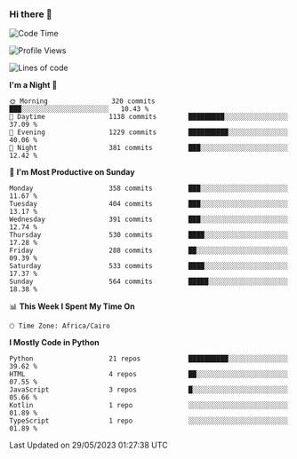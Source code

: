 ### Hi there 👋

<!--
**AMR-KELEG/AMR-KELEG** is a ✨ _special_ ✨ repository because its `README.md` (this file) appears on your GitHub profile.

Here are some ideas to get you started:

- 🔭 I’m currently working on ...
- 🌱 I’m currently learning ...
- 👯 I’m looking to collaborate on ...
- 🤔 I’m looking for help with ...
- 💬 Ask me about ...
- 📫 How to reach me: ...
- 😄 Pronouns: ...
- ⚡ Fun fact: ...
-->

<!--START_SECTION:waka-->
![Code Time](http://img.shields.io/badge/Code%20Time-0%20secs-blue)

![Profile Views](http://img.shields.io/badge/Profile%20Views-0-blue)

![Lines of code](https://img.shields.io/badge/From%20Hello%20World%20I%27ve%20Written-20.6%20million%20lines%20of%20code-blue)

**I'm a Night 🦉** 

```text
🌞 Morning                320 commits         ███░░░░░░░░░░░░░░░░░░░░░░   10.43 % 
🌆 Daytime                1138 commits        █████████░░░░░░░░░░░░░░░░   37.09 % 
🌃 Evening                1229 commits        ██████████░░░░░░░░░░░░░░░   40.06 % 
🌙 Night                  381 commits         ███░░░░░░░░░░░░░░░░░░░░░░   12.42 % 
```
📅 **I'm Most Productive on Sunday** 

```text
Monday                   358 commits         ███░░░░░░░░░░░░░░░░░░░░░░   11.67 % 
Tuesday                  404 commits         ███░░░░░░░░░░░░░░░░░░░░░░   13.17 % 
Wednesday                391 commits         ███░░░░░░░░░░░░░░░░░░░░░░   12.74 % 
Thursday                 530 commits         ████░░░░░░░░░░░░░░░░░░░░░   17.28 % 
Friday                   288 commits         ██░░░░░░░░░░░░░░░░░░░░░░░   09.39 % 
Saturday                 533 commits         ████░░░░░░░░░░░░░░░░░░░░░   17.37 % 
Sunday                   564 commits         █████░░░░░░░░░░░░░░░░░░░░   18.38 % 
```


📊 **This Week I Spent My Time On** 

```text
🕑︎ Time Zone: Africa/Cairo
```

**I Mostly Code in Python** 

```text
Python                   21 repos            ██████████░░░░░░░░░░░░░░░   39.62 % 
HTML                     4 repos             ██░░░░░░░░░░░░░░░░░░░░░░░   07.55 % 
JavaScript               3 repos             █░░░░░░░░░░░░░░░░░░░░░░░░   05.66 % 
Kotlin                   1 repo              ░░░░░░░░░░░░░░░░░░░░░░░░░   01.89 % 
TypeScript               1 repo              ░░░░░░░░░░░░░░░░░░░░░░░░░   01.89 % 
```




 Last Updated on 29/05/2023 01:27:38 UTC
<!--END_SECTION:waka-->
